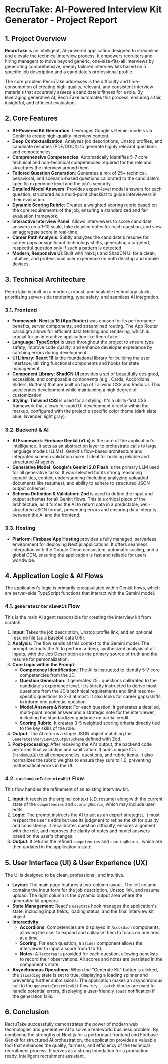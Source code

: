 # RecruTake: AI-Powered Interview Kit Generator - Project Report

## 1. Project Overview

**RecruTake** is an intelligent, AI-powered application designed to streamline and elevate the technical interview process. It empowers recruiters and hiring managers to move beyond generic, one-size-fits-all interviews by generating comprehensive, deeply tailored interview kits based on a specific job description and a candidate's professional profile.

The core problem RecruTake addresses is the difficulty and time-consumption of creating high-quality, relevant, and consistent interview materials that accurately assess a candidate's fitness for a role. By leveraging generative AI, RecruTake automates this process, ensuring a fair, insightful, and efficient evaluation.

## 2. Core Features

-   **AI-Powered Kit Generation**: Leverages Google's Gemini models via Genkit to create high-quality interview content.
-   **Deep Contextualization**: Analyzes job descriptions, Unstop profiles, and candidate resumes (PDF/DOCX) to generate highly relevant questions and competencies.
-   **Comprehensive Competencies**: Automatically identifies 5-7 core technical and non-technical competencies required for the role and structures the interview around them.
-   **Tailored Question Generation**: Generates a mix of 25+ technical, behavioral, and scenario-based questions calibrated to the candidate's specific experience level and the job's seniority.
-   **Detailed Model Answers**: Provides expert-level model answers for each question, structured as a multi-point checklist to guide interviewers in their evaluation.
-   **Dynamic Scoring Rubric**: Creates a weighted scoring rubric based on the core requirements of the job, ensuring a standardized and fair evaluation framework.
-   **Interactive Interview Panel**: Allows interviewers to score candidate answers on a 1-10 scale, take detailed notes for each question, and view an aggregate score in real-time.
-   **Career Path Analysis**: Subtly analyzes the candidate's resume for career gaps or significant technology shifts, generating a targeted, respectful question only if such a pattern is detected.
-   **Modern, Responsive UI**: Built with Next.js and ShadCN UI for a clean, intuitive, and professional user experience on both desktop and mobile devices.

## 3. Technical Architecture

RecruTake is built on a modern, robust, and scalable technology stack, prioritizing server-side rendering, type safety, and seamless AI integration.

### 3.1. Frontend

-   **Framework**: **Next.js 15 (App Router)** was chosen for its performance benefits, server components, and streamlined routing. The App Router paradigm allows for efficient data fetching and rendering, which is crucial for an interactive application like RecruTake.
-   **Language**: **TypeScript** is used throughout the project to ensure type safety, improve code quality, and enhance developer experience by catching errors during development.
-   **UI Library**: **React 18** is the foundational library for building the user interface, utilizing functional components and hooks for state management.
-   **Component Library**: **ShadCN UI** provides a set of beautifully designed, accessible, and composable components (e.g., Cards, Accordions, Sliders, Buttons) that are built on top of Tailwind CSS and Radix UI. This accelerates development while maintaining a high degree of customization.
-   **Styling**: **Tailwind CSS** is used for all styling. It's a utility-first CSS framework that allows for rapid UI development directly within the markup, configured with the project's specific color theme (dark slate blue, lavender, light gray).

### 3.2. Backend & AI

-   **AI Framework**: **Firebase Genkit (v1.x)** is the core of the application's intelligence. It acts as an abstraction layer to orchestrate calls to large language models (LLMs). Genkit's flow-based architecture and integrated schema validation make it ideal for building reliable and structured AI agents.
-   **Generative Model**: **Google's Gemini 2.0 Flash** is the primary LLM used for all generative tasks. It was selected for its strong reasoning capabilities, context understanding (including analyzing uploaded documents like resumes), and ability to adhere to structured JSON output schemas.
-   **Schema Definition & Validation**: **Zod** is used to define the input and output schemas for all Genkit flows. This is a critical piece of the architecture, as it forces the AI to return data in a predictable, well-structured JSON format, preventing errors and ensuring data integrity between the AI and the frontend.

### 3.3. Hosting

-   **Platform**: **Firebase App Hosting** provides a fully managed, serverless environment for deploying Next.js applications. It offers seamless integration with the Google Cloud ecosystem, automatic scaling, and a global CDN, ensuring the application is fast and reliable for users worldwide.

## 4. Application Logic & AI Flows

The application's logic is primarily encapsulated within Genkit flows, which are server-side TypeScript functions that interact with the Gemini model.

### 4.1. `generateInterviewKit` Flow

This is the main AI agent responsible for creating the interview kit from scratch.

1.  **Input**: Takes the job description, Unstop profile link, and an optional resume file (as a Base64 data URI).
2.  **Analysis**: The flow sends all this context to the Gemini model. The prompt instructs the AI to perform a deep, synthesized analysis of all inputs, with the Job Description as the primary source of truth and the resume for personalization.
3.  **Core Logic within the Prompt**:
    -   **Competency Identification**: The AI is instructed to identify 5-7 core competencies from the JD.
    -   **Question Generation**: It generates 25+ questions calibrated to the candidate's experience level. It is strictly instructed to derive most questions from the JD's technical requirements and limit resume-specific questions to 2-3 at most. It also looks for career gaps/shifts to inform one potential question.
    -   **Model Answers & Notes**: For each question, it generates a detailed, multi-point model answer and a strategic note for the interviewer, including the standardized guidance on partial credit.
    -   **Scoring Rubric**: It creates 3-5 weighted scoring criteria directly tied to the key skills of the role.
4.  **Output**: The AI returns a single JSON object matching the `GenerateInterviewKitOutputSchema` defined with Zod.
5.  **Post-processing**: After receiving the AI's output, the backend code performs final validation and sanitization. It adds unique IDs (`randomUUID`) to all competencies, questions, and rubric items. It also normalizes the rubric weights to ensure they sum to 1.0, preventing mathematical errors in the UI.

### 4.2. `customizeInterviewKit` Flow

This flow handles the refinement of an existing interview kit.

1.  **Input**: It receives the original context (JD, resume) along with the current state of the `competencies` and `scoringRubric`, which may include user edits.
2.  **Logic**: The prompt instructs the AI to act as an expert strategist. It must respect the user's edits but use its judgment to refine the kit for quality and consistency. It recalibrates question difficulty, ensures alignment with the role, and improves the clarity of notes and model answers based on the user's changes.
3.  **Output**: It returns the refined `competencies` and `scoringRubric`, which are then updated in the application's state.

## 5. User Interface (UI) & User Experience (UX)

The UI is designed to be clean, professional, and intuitive.

-   **Layout**: The main page features a two-column layout. The left column contains the input form for the job description, Unstop link, and resume upload. The right column is the dynamic output area where the generated kit appears.
-   **State Management**: React's `useState` hook manages the application's state, including input fields, loading status, and the final interview kit object.
-   **Interactivity**:
    -   **Accordions**: Competencies are displayed in `Accordion` components, allowing the user to expand and collapse them to focus on one area at a time.
    -   **Scoring**: For each question, a `Slider` component allows the interviewer to input a score from 1 to 10.
    -   **Notes**: A `Textarea` is provided for each question, allowing panelists to record their observations. All scores and notes are persisted in the component's state.
-   **Asynchronous Operations**: When the "Generate Kit" button is clicked, the `isLoading` state is set to true, displaying a loading spinner and preventing further submissions. The application makes an asynchronous call to the `generateInterviewKit` flow. `try...catch` blocks are used to handle potential errors, displaying a user-friendly `Toast` notification if the generation fails.

## 6. Conclusion

RecruTake successfully demonstrates the power of modern web technologies and generative AI to solve a real-world business problem. By combining the strengths of Next.js for a performant frontend and Firebase Genkit for structured AI orchestration, the application provides a valuable tool that enhances the quality, fairness, and efficiency of the technical recruitment process. It serves as a strong foundation for a production-ready, intelligent recruitment assistant.
